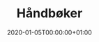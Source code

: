 ---
title: Håndbøker
linktitle: Håndbøker
type: book
date: "2020-01-05T00:00:00+01:00"

# Prev/next pager order (if `docs_section_pager` enabled in `params.toml`)
weight: 1
---